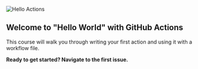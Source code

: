 ![Hello Actions](https://github.com/hulkana/hello-github-actions.git/workflows/Hello%20world%20action/badge.svg)


## Welcome to "Hello World" with GitHub Actions

This course will walk you through writing your first action and using it with a workflow file. 

**Ready to get started? Navigate to the first issue.**